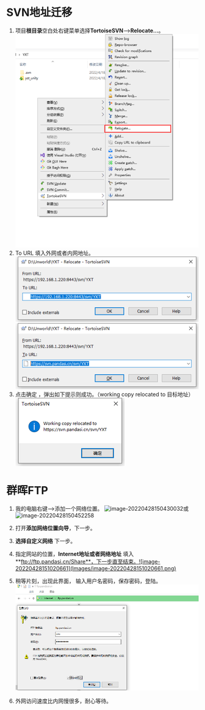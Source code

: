 # SVN地址迁移

1. 项目**根目录**空白处右键菜单选择**TortoiseSVN**-->**Relocate...**。
   ![image-20220428145830005](Images/image-20220428145830005.png)
2. To URL 填入外网或者内网地址。
   ![image-20220428145929147](Images/image-20220428145929147.png)
   ![image-20220428150015850](Images/image-20220428150015850.png)
3. 点击确定 ，弹出如下提示则成功。（working copy relocated to 目标地址）
   ![image-20220428150103303](Images/image-20220428150103303.png)

# 群晖FTP

1. 我的电脑右键-->添加一个网络位置。
   ![image-20220428150430032](C:\Users\WZX\AppData\Roaming\Typora\typora-user-images\image-20220428150430032.png)或![image-20220428150452258](C:\Users\WZX\AppData\Roaming\Typora\typora-user-images\image-20220428150452258.png)

2. 打开**添加网络位置向导**，下一步。

3. **选择自定义网络** 下一步。

4. 指定网站的位置，**Internet地址或者网络地址** 填入 **ftp://ftp.pandasi.cn/Share**，下一步直至结束。![image-20220428151020661](Images/image-20220428151020661.png)

5. 稍等片刻，出现此界面， 输入用户名密码，保存密码，登陆。
   ![image-20220428151542215](Images/image-20220428151542215.png)

   

6. 外网访问速度比内网慢很多，耐心等待。

